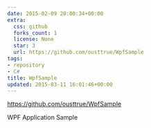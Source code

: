 ```yaml
---
date: 2015-02-09 20:00:34+00:00
extra:
  css: github
  forks_count: 1
  license: None
  star: 3
  url: https://github.com/ousttrue/WpfSample
tags:
- repository
- C#
title: WpfSample
updated: 2015-03-11 16:01:46+00:00
---
```


<https://github.com/ousttrue/WpfSample>

WPF Application Sample
